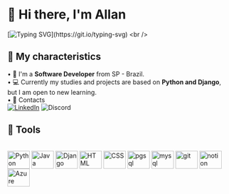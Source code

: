 # 📍 Hi there, I'm Allan 
[![Typing SVG](https://readme-typing-svg.demolab.com?font=Fira+Code&weight=300&size=14&duration=3000&pause=1000&color=F70ED3&multiline=true&width=435&lines=Software+developer+who+works+with+Python+and+Django.;I+currently+work+as+a+Data+Engineer.)](https://git.io/typing-svg)
<br />
## 🔎 My characteristics
• 🐍 I'm a **Software Developer** from SP - Brazil.<br />
• 💻 Currently my studies and projects are based on **Python and Django**, but I am open to new learning.<br />
• 📩 Contacts <br />
[![LinkedIn](https://img.shields.io/badge/linkedin-%230077B5.svg?style=for-the-badge&logo=linkedin&logoColor=white)](https://www.linkedin.com/in/allan-medeiros)
![Discord](https://img.shields.io/badge/brooklinn-%235865F2.svg?style=for-the-badge&logo=discord&logoColor=white)
<br />
## 🔨 Tools 
<div style="display: inline_block"><br>
  <img align="center" alt="Python" height="40" width="50" src="https://cdn.jsdelivr.net/gh/devicons/devicon@latest/icons/python/python-original.svg">
  <img align="center" alt="Java" height="40" width="50" src="https://cdn.jsdelivr.net/gh/devicons/devicon@latest/icons/java/java-original.svg">
  <img align="center" alt="Django" height="40" width="50" src="https://cdn.jsdelivr.net/gh/devicons/devicon@latest/icons/django/django-plain.svg">
  <img align="center" alt="HTML" height="40" width="50" src="https://cdn.jsdelivr.net/gh/devicons/devicon@latest/icons/html5/html5-original.svg">
  <img align="center" alt="CSS" height="40" width="50" src="https://cdn.jsdelivr.net/gh/devicons/devicon@latest/icons/css3/css3-original.svg">
  <img align="center" alt="pgsql" height="40" width="50" src="https://cdn.jsdelivr.net/gh/devicons/devicon@latest/icons/postgresql/postgresql-original.svg">
  <img align="center" alt="mysql" height="40" width="50" src="https://cdn.jsdelivr.net/gh/devicons/devicon@latest/icons/mysql/mysql-original.svg">
  <img align="center" alt="git" height="40" width="50" src="https://cdn.jsdelivr.net/gh/devicons/devicon@latest/icons/git/git-original.svg">
  <img align="center" alt="notion" height="40" width="50" src="https://cdn.jsdelivr.net/gh/devicons/devicon@latest/icons/notion/notion-original.svg">
  <img align="center" alt="Azure" height="40" width="50" src="https://cdn.jsdelivr.net/gh/devicons/devicon@latest/icons/azure/azure-original.svg">
</div>
